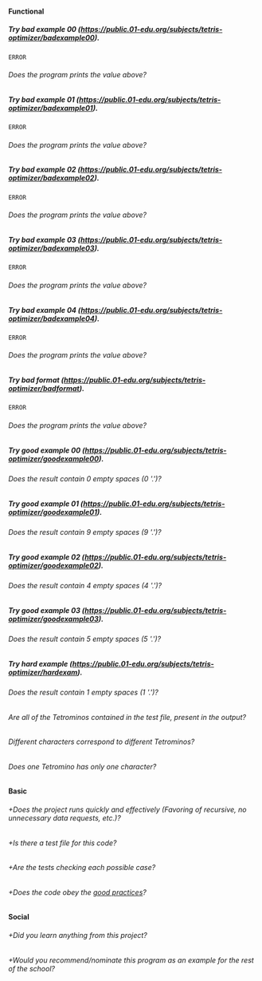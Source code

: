 #### Functional

##### Try bad example 00 (https://public.01-edu.org/subjects/tetris-optimizer/badexample00).
`ERROR`
###### Does the program prints the value above?
##### Try bad example 01 (https://public.01-edu.org/subjects/tetris-optimizer/badexample01).
`ERROR`
###### Does the program prints the value above?
##### Try bad example 02 (https://public.01-edu.org/subjects/tetris-optimizer/badexample02).
`ERROR`
###### Does the program prints the value above?
##### Try bad example 03 (https://public.01-edu.org/subjects/tetris-optimizer/badexample03).
`ERROR`
###### Does the program prints the value above?
##### Try bad example 04 (https://public.01-edu.org/subjects/tetris-optimizer/badexample04).
`ERROR`
###### Does the program prints the value above?
##### Try bad format (https://public.01-edu.org/subjects/tetris-optimizer/badformat).
`ERROR`
###### Does the program prints the value above?
##### Try good example 00 (https://public.01-edu.org/subjects/tetris-optimizer/goodexample00).
###### Does the result contain 0 empty spaces (0 '.')?
##### Try good example 01 (https://public.01-edu.org/subjects/tetris-optimizer/goodexample01).
###### Does the result contain 9 empty spaces (9 '.')?
##### Try good example 02 (https://public.01-edu.org/subjects/tetris-optimizer/goodexample02).
###### Does the result contain 4 empty spaces (4 '.')?
##### Try good example 03 (https://public.01-edu.org/subjects/tetris-optimizer/goodexample03).
###### Does the result contain 5 empty spaces (5 '.')?
##### Try hard example (https://public.01-edu.org/subjects/tetris-optimizer/hardexam).
###### Does the result contain 1 empty spaces (1 '.')?
###### Are all of the Tetrominos contained in the test file, present in the output?
###### Different characters correspond to different Tetrominos?
###### Does one Tetromino has only one character?

#### Basic

###### +Does the project runs quickly and effectively (Favoring of recursive, no unnecessary data requests, etc.)?
###### +Is there a test file for this code?
###### +Are the tests checking each possible case?
###### +Does the code obey the [good practices](https://public.01-edu.org/subjects/good-practices.en)?

#### Social

###### +Did you learn anything from this project?
###### +Would you recommend/nominate this program as an example for the rest of the school?
